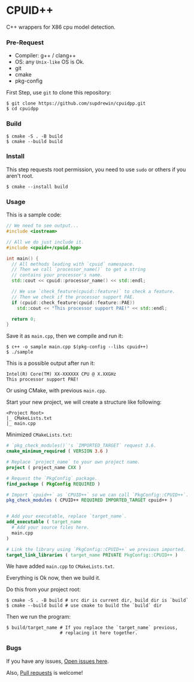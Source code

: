 # CPUID++

C++ wrappers for X86 cpu model detection.

### Pre-Request

- Compiler: g++ / clang++
- OS:       any `Unix-like` OS is Ok.
- git
- cmake
- pkg-config

First Step, use `git` to clone this repository:

``` shell
$ git clone https://github.com/supdrewin/cpuidpp.git
$ cd cpuidpp
```

### Build

``` shell
$ cmake -S . -B build
$ cmake --build build
```

### Install

This step requests root permission,
you need to use `sudo` or others if you aren't root.

``` shell
$ cmake --install build
```

### Usage

This is a sample code:

``` cpp
// We need to see output...
#include <iostream>

// All we do just include it.
#include <cpuid++/cpuid.hpp>

int main() {
  // All methods leading with `cpuid` namespace.
  // Then we call `processor_name()` to get a string
  // contains your processor's name.
  std::cout << cpuid::processor_name() << std::endl;

  // We use `check_feature(cpuid::feature)` to check a feature.
  // Then we check if the processor support PAE.
  if (cpuid::check_feature(cpuid::feature::PAE))
    std::cout << "This processor support PAE!" << std::endl;

  return 0;
}
```

Save it as `main.cpp`, then we compile and run it:

``` shell
$ c++ -o sample main.cpp $(pkg-config --libs cpuid++)
$ ./sample
```

This is a possible output after run it:

``` output
Intel(R) Core(TM) XX-XXXXXX CPU @ X.XXGHz
This processor support PAE!
```

Or using CMake, with previous `main.cpp`.

Start your new project,
we will create a structure like following:

``` text
<Project Root>
|_ CMakeLists.txt
|_ main.cpp
```

Minimized `CMakeLists.txt`:

``` cmake
# `pkg_check_modules()`'s `IMPORTED_TARGET` request 3.6.
cmake_minimum_required ( VERSION 3.6 )

# Replace `project_name` to your own project name.
project ( project_name CXX )

# Request the `PkgConfig` package.
find_package ( PkgConfig REQUIRED )

# Import `cpuid++` as `CPUID++` so we can call `PkgConfig::CPUID++`.
pkg_check_modules ( CPUID++ REQUIRED IMPORTED_TARGET cpuid++ )


# Add your executable, replace `target_name`.
add_executable ( target_name
  # Add your source files here.
  main.cpp
)

# Link the library using `PkgConfig::CPUID++` we previous imported.
target_link_libraries ( target_name PRIVATE PkgConfig::CPUID++ )

```

We have added `main.cpp` to `CMakeLists.txt`.

Everything is Ok now, then we build it.

Do this from your project root:

``` shell
$ cmake -S . -B build # src dir is current dir, build dir is `build`
$ cmake --build build # use cmake to build the `build` dir
```

Then we run the program:

``` shell
$ build/target_name # If you replace the `target_name` previous,
                    # replacing it here together.
```

### Bugs

If you have any issues,
[Open issues here](https://github.com/supdrewin/cpuidpp/issues).

Also,
[Pull requests](https://github.com/supdrewin/cpuidpp/pulls)
is welcome!
